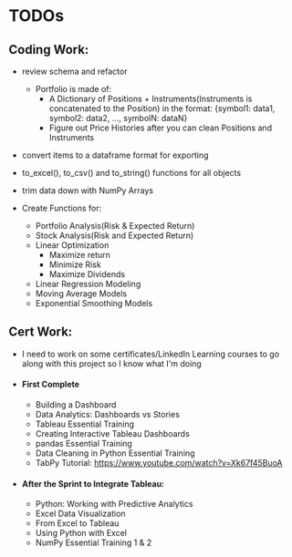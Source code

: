 # TODOs

## Coding Work:
- review schema and refactor
   - Portfolio is made of:
        - A Dictionary of Positions + Instruments(Instruments is concatenated to the Position) in the format:
            {symbol1: data1, symbol2: data2, ..., symbolN: dataN}
        - Figure out Price Histories after you can clean Positions and Instruments

- convert items to a dataframe format for exporting
- to_excel(), to_csv() and to_string() functions for all objects
- trim data down with NumPy Arrays
- Create Functions for:
    - Portfolio Analysis(Risk & Expected Return)
    - Stock Analysis(Risk and Expected Return)
    - Linear Optimization
        - Maximize return
        - Minimize Risk
        - Maximize Dividends
    - Linear Regression Modeling
    - Moving Average Models
    - Exponential Smoothing Models
    

## Cert Work:
- I need to work on some certificates/LinkedIn Learning courses to go along with this project so I know what I'm doing
- #### First Complete
    - Building a Dashboard
    - Data Analytics: Dashboards vs Stories
    - Tableau Essential Training
    - Creating Interactive Tableau Dashboards
    - pandas Essential Training
    - Data Cleaning in Python Essential Training
    - TabPy Tutorial: https://www.youtube.com/watch?v=Xk67f45BuoA
- #### After the Sprint to Integrate Tableau:
    - Python: Working with Predictive Analytics
    - Excel Data Visualization
    - From Excel to Tableau
    - Using Python with Excel
    - NumPy Essential Training 1 & 2